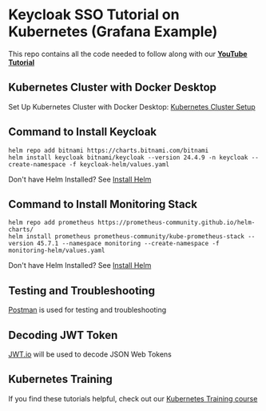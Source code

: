 # Keycloak SSO Tutorial on Kubernetes (Grafana Example)

This repo contains all the code needed to follow along with our **[YouTube Tutorial](https://youtu.be/-DQCiaOSlqs)**

## Kubernetes Cluster with Docker Desktop

Set Up Kubernetes Cluster with Docker Desktop: [Kubernetes Cluster Setup](https://kubernetestraining.io/blog/set-up-a-local-kubernetes-cluster-with-docker-desktop)

## Command to Install Keycloak

```
helm repo add bitnami https://charts.bitnami.com/bitnami
helm install keycloak bitnami/keycloak --version 24.4.9 -n keycloak --create-namespace -f keycloak-helm/values.yaml
```

Don't have Helm Installed? See [Install Helm](https://kubernetestraining.io/blog/installing-helm-on-mac-and-windows)

## Command to Install Monitoring Stack

```
helm repo add prometheus https://prometheus-community.github.io/helm-charts/
helm install prometheus prometheus-community/kube-prometheus-stack --version 45.7.1 --namespace monitoring --create-namespace -f monitoring-helm/values.yaml
```

Don't have Helm Installed? See [Install Helm](https://kubernetestraining.io/blog/installing-helm-on-mac-and-windows)

## Testing and Troubleshooting

[Postman](https://www.postman.com/downloads/) is used for testing and troubleshooting

## Decoding JWT Token

[JWT.io](https://jwt.io/) will be used to decode JSON Web Tokens


## Kubernetes Training

If you find these tutorials helpful, check out our [Kubernetes Training course](https://kubernetestraining.io/)
